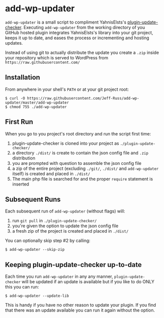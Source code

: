 # add-wp-updater

`add-wp-updater` is a small script to compliment YahnisElsts's [plugin-update-checker](https://github.com/YahnisElsts/plugin-update-checker). Executing `add-wp-updater` from the working directory of you GitHub hosted plugin integrates YahnisElsts's library into your git project, keeps it up to date, and eases the process or incrementing and hosting updates.  

Instead of using git to actually distribute the update you create a `.zip` inside your repository which is served to WordPress from `https://raw.githubusercontent.com/`   

## Installation

From anywhere in your shell's `PATH` or at your git project root:  

    $ curl -O https://raw.githubusercontent.com/Jeff-Russ/add-wp-updater/master/add-wp-updater
    $ chmod 755 ./add-wp-updater

## First Run 

When you go to you project's root directory and run the script first time:  

1. plugin-update-checker is cloned into your project as `./plugin-update-checker/`
2. a directory `./dist/` is create to contain the json config file and `.zip` distribution
3. you are prompted with question to assemble the json config file
4. a zip of the entire project (excluding `./git/`, `./dist/` and `add-wp-updater` itself) is created and placed in `./dist/`
5. The main php file is searched for and the proper `require` statement is inserted

## Subsequent Runs

Each subsequent run of `add-wp-updater` (without flags) will:

1. run `git pull` in `./plugin-update-checker/`
2. you're given the option to update the json config file
3. a fresh zip of the project is created and placed in `./dist/`

You can optionally skip step #2 by calling:

    $ add-wp-updater --skip-zip

## Keeping plugin-update-checker up-to-date

Each time you run `add-wp-updater` in any any manner, `plugin-update-checker` will be updated if an update is available but if you like to do ONLY this you can run:  

    $ add-wp-updater --update-lib

This is handy if you have no other reason to update your plugin. If you find that there was an update available you can run it again without the option.  

